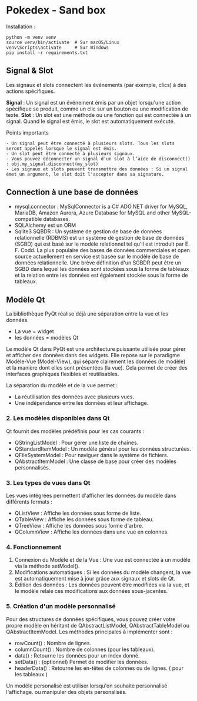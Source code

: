 # Pokedex - Sand box

Installation : 

```
python -m venv venv
source venv/bin/activate  # Sur macOS/Linux
venv\Scripts\activate     # Sur Windows
pip install -r requirements.txt
```


## Signal & Slot

Les signaux et slots connectent les événements (par exemple, clics) à des actions spécifiques.

**Signal** : Un signal est un événement émis par un objet lorsqu'une action spécifique se produit, comme un clic sur un bouton ou une modification de texte.
**Slot** : Un slot est une méthode ou une fonction qui est connectée à un signal. Quand le signal est émis, le slot est automatiquement exécuté.

Points importants

    - Un signal peut être connecté à plusieurs slots. Tous les slots seront appelés lorsque le signal est émis.
    - Un slot peut être connecté à plusieurs signaux.
    - Vous pouvez déconnecter un signal d’un slot à l’aide de disconnect() : obj.my_signal.disconnect(my_slot)
    - Les signaux et slots peuvent transmettre des données : Si un signal émet un argument, le slot doit l'accepter dans sa signature.

## Connection à une base de données

- mysql.connector : MySqlConnector is a C# ADO.NET driver for MySQL, MariaDB, Amazon Aurora, Azure Database for MySQL and other MySQL-compatible databases.
- SQLAlchemy est un ORM
- Sqlite3 SQBDR : Un système de gestion de base de données relationnelle (RDBMS) est un système de gestion de base de données (SGBD) qui est basé sur le modèle relationnel tel qu'il est introduit par E. F. Codd. La plus populaire des bases de données commerciales et open source actuellement en service est basée sur le modèle de base de données relationnelle. Une brève définition d'un SGBDR peut être un SGBD dans lequel les données sont stockées sous la forme de tableaux et la relation entre les données est également stockée sous la forme de tableaux.

## Modèle Qt

La bibliothèque PyQt réalise déjà une séparation entre la vue et les données. 
- La vue = widget
- les données = modèles Qt

Le modèle Qt dans PyQt est une architecture puissante utilisée pour gérer et afficher des données dans des widgets. Elle repose sur le paradigme Modèle-Vue (Model-View), qui sépare clairement les données (le modèle) et la manière dont elles sont présentées (la vue). Cela permet de créer des interfaces graphiques flexibles et réutilisables. 

La séparation du modèle et de la vue permet :

- La réutilisation des données avec plusieurs vues.
- Une indépendance entre les données et leur affichage.

### 2. Les modèles disponibles dans Qt

Qt fournit des modèles prédéfinis pour les cas courants :

- QStringListModel : Pour gérer une liste de chaînes.
- QStandardItemModel : Un modèle général pour les données structurées.
- QFileSystemModel : Pour naviguer dans le système de fichiers.
- QAbstractItemModel : Une classe de base pour créer des modèles personnalisés.

### 3. Les types de vues dans Qt

Les vues intégrées permettent d'afficher les données du modèle dans différents formats :

- QListView : Affiche les données sous forme de liste.
- QTableView : Affiche les données sous forme de tableau.
- QTreeView : Affiche les données sous forme d'arbre.
- QColumnView : Affiche les données dans une vue en colonnes.

### 4. Fonctionnement

1) Connexion du Modèle et de la Vue : Une vue est connectée à un modèle via la méthode setModel().
2) Modifications automatiques : Si les données du modèle changent, la vue est automatiquement mise à jour grâce aux signaux et slots de Qt.
3) Édition des données : Les données peuvent être modifiées via la vue, et le modèle relaie ces modifications aux données sous-jacentes.

### 5. Création d'un modèle personnalisé

Pour des structures de données spécifiques, vous pouvez créer votre propre modèle en héritant de QAbstractListModel, QAbstractTableModel ou QAbstractItemModel. Les méthodes principales à implémenter sont :

- rowCount() : Nombre de lignes.
- columnCount() : Nombre de colonnes (pour les tableaux).
- data() : Retourne les données pour un index donné.
- setData() : (optionnel) Permet de modifier les données.
- headerData() : Retourne les en-têtes de colonnes ou de lignes. ( pour les tableaux )

Un modéle personalisé est utiliser lorsqu'on souhaite personnalisé l'affichage. ou manipuler des objets personalisés.